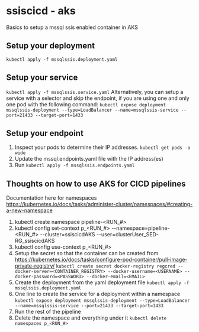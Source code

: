 # ssiscicd - aks
Basics to setup a mssql ssis enabled container in AKS

## Setup your deployment
`kubectl apply -f mssqlssis.deployment.yaml`

## Setup your service
`kubectl apply -f mssqlssis.service.yaml`
Alternatively, you can setup a service with a selector and skip the endpoint, if you are using one and only one pod with the following command: `kubectl expose deployment mssqlssis-deployment --type=LoadBalancer --name=mssqlssis-service --port=21433 --target-port=1433`

## Setup your endpoint
1. Inspect your pods to determine their IP addresses. `kubectl get pods -o wide`
1. Update the mssql.endpoints.yaml file with the IP address(es)
1. Run `kubectl apply -f mssqlssis.endpoints.yaml`

## Thoughts on how to use AKS for CICD pipelines
Documentation here for namespaces
https://kubernetes.io/docs/tasks/administer-cluster/namespaces/#creating-a-new-namespace

1. kubectl create namespace pipeline-<RUN_#>
1. kubectl config set-context p_<RUN_#> --namespace=pipeline-<RUN_#> --cluster=ssiscicdAKS --user=clusterUser_SED-RG_ssiscicdAKS
1. kubectl config use-context p_<RUN_#>
1. Setup the secret so that the container can be created from https://kubernetes.io/docs/tasks/configure-pod-container/pull-image-private-registry/ `kubectl create secret docker-registry regcred --docker-server=<CONTAINER_REGISTRY> --docker-username=<USERNAME> --docker-password=<PASSWORD> --docker-email=<EMAIL>`
1. Create the deployment from the yaml deployment file `kubectl apply -f mssqlssis.deployment.yaml`
1. One line to create the service for a deployment within a namespace `kubectl expose deployment mssqlssis-deployment --type=LoadBalancer --name=mssqlssis-service --port=21433 --target-port=1433`
1. Run the rest of the pipeline
1. Delete the namespace and everything under it `kubectl delete namespaces p_<RUN_#>`
